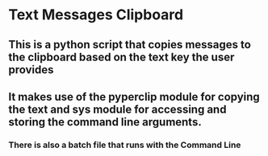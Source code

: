 # Text Messages Clipboard

## This is a python script that copies messages to the clipboard based on the text key the user provides
## It makes use of the pyperclip module for copying the text and sys module for accessing and storing the command line arguments.

### There is also a batch file that runs with the Command Line
